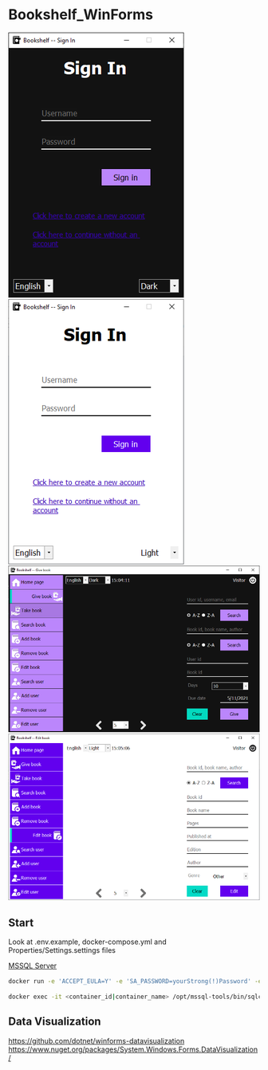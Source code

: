 ﻿# Bookshelf_WinForms

![Signin-Dark](./Screenshot/1.png)
![Signin-Light](./Screenshot/2.png)
![GiveBook-Dark](./Screenshot/3.png)
![EditBook-Light](./Screenshot/4.png)

## Start

Look at .env.example, docker-compose.yml and Properties/Settings.settings files

[MSSQL Server](https://hub.docker.com/_/microsoft-mssql-server)

```sh
docker run -e 'ACCEPT_EULA=Y' -e 'SA_PASSWORD=yourStrong(!)Password' -e 'MSSQL_PID=Express' -p 1433:1433 -d -v <YOUR_PATH>:/var/opt/mssql/data --name MsSqlServer mcr.microsoft.com/mssql/server:2017-latest-ubuntu
```

```sh
docker exec -it <container_id|container_name> /opt/mssql-tools/bin/sqlcmd -S localhost -U sa -P <your_password>
```

## Data Visualization

<https://github.com/dotnet/winforms-datavisualization>
<https://www.nuget.org/packages/System.Windows.Forms.DataVisualization/>
